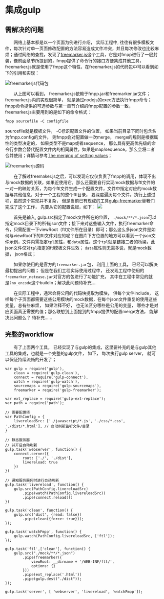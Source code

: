 # 集成gulp

## 需解决的问题

&emsp;&emsp;网络上基本都是以一个页面为例进行介绍， 实际工程中, 往往有很多模板文件，每次针对单一页面修改配置的方法容易造成文件冲突，并且每次修改也比较麻烦；通过网络的查找，发现了[freemarker.js](https://github.com/ijse/freemarker.js)这个工具，它是对fmpp进行了一层封装，像前面章节所提到的，fmpp提供了命令行的接口方便集成其他工具，freemarker.js就是使用了fmpp这个特性，在freemarker.js的代码包中可以看到如下的引用和实现：

![freemarkerjs代码包](http://haitao.nos.netease.com/4913dd6e115c453d9a6aa5e3a752c4a0.jpg)

&emsp;&emsp;从上图可以看到， freemarker.js依赖于fmpp.jar和freemarker.jar文件；freemarker.js内的实现很简单， 就是通过nodejs的exec方法执行fmpp命令；fmpp命令提供的可选参数与第一章节介绍的fmpp配置的参数一致，freemarker.js主要用到的是如下的命令格式：
```
fmpp sourcefile -C configfile
```
sourcefile就是模板文件， -C标识配置文件的位置， 如果当前目录下同时包含名为fmpp.config的文件， 则fmpp会对配置做一次merge， merge的规则是根据属性的类型决定的， 如果类型不是map或者sequence， 那么具有更高优先级的命令行参数会替代配置文件内的相同属性，如果是map/sequence，那么会将二者合并使用；详情可参考[The merging of setting values](http://fmpp.sourceforge.net/settings.html)；

![freemarkerjs源码](http://haitao.nos.netease.com/fab79db26ce44f60b8599fecb4f53991.jpg)

&emsp;&emsp;在了解过freemaker.js之后，可以发现它仅仅负责了fmpp的调用，体现不出与mock数据的关联，如果近使用它，那么还需要自行实现mock数据与ftl文件的一对一的映射关系，为每个ftl文件生成一个配置文件，文件中指定对应的mock数据与其他信息，对于一个工程的整个ftl目录， 要深度遍历每个文件，执行上述过程，虽然这个实现并不复杂， 但是当前已有现成的工具[gulp-freemarker](https://www.npmjs.com/package/gulp-freemarker)替我们完成了这个工作， 先要从它的配置说起，如下：
![](http://haitao.nos.netease.com/97b412b0030044588288a797dee5ea28.jpg)

&emsp;&emsp;首先是输入, gulp.src指定了mock文件所在的位置， `./mock/**/*.json`可以指定mock目录下的所有json文件；接下来对这些输入文件，执行freemarker命令，只需配置一下viewRoot（ftl文件所在目录）即可；那么这么多json文件是如何与viewRoot下的ftl文件对应的呢？在图片下方位置的地方可以看到一个json文件示例，文件内需指定`tpl`属性，和`data`属性，这个`tpl`就是链接二者的桥梁，此json文件仅对`tpl`指定的ftl模板文件生效； `data`属性则无需多说，就是mock数据， json格式；

&emsp;&emsp;如果你使用的是官方的`freemarker.jar`包， 利用上面的工具， 已经可以解决最初提出的问题； 但是在我们工程实际使用过程中， 还发现工程中使用的`freemarker_netease.jar`对官方的包进行了功能扩充， 其中在工程中常见的就是`?no_encode`这个buildin；解决此问题待补充....


&emsp;&emsp;在实际工程中，通常会将公用的代码块提取为模块， 供每个文件include， 这样每个子页面都需要这些公用模块的mock数据，在每个json文件重复的使用这些变量，总有些麻烦， 如果注释不好， 也无法区分哪些是公用的变量， 哪些才是对应页面真正需要的值；那么联想到上面提到的fmpp提供的配置merge方法， 能解决此问题么？ 待补充......

## 完整的workflow
&emsp;&emsp;有了上面两个工具， 已经实现了与gulp的集成，这里要补充的是与gulp其他工具的集成，也就是一个完整的gulp文件， 如下， 每次执行gulp server， 就可以保证持续流畅的开发了；

```
var gulp = require('gulp'),
    clean = require('gulp-clean'),
    connect = require('gulp-connect'),
    watch = require('gulp-watch'),
    sourcemaps = require('gulp-sourcemaps'),
    freemarker = require('gulp-freemarker');

var ext_replace = require('gulp-ext-replace');
var path = require('path');

// 需要配置项
var PathConfig = {
    livereloadSrc: ['./javascript/*.js', './css/*.css', './dist/*.html'], // 自动刷新监听文件/目录
}

// 静态服务器
// 并开启自动刷新
gulp.task('webserver', function() {
    connect.server({
        root: ['./', './dist'],
        livereload: true
    })
})

// 通知服务器何时进行自动刷新
gulp.task('livereload', function() {
    gulp.src(PathConfig.livereloadSrc)
        .pipe(watch(PathConfig.livereloadSrc))
        .pipe(connect.reload())
})

gulp.task('clean', function() {
    gulp.src('dist', {read: false})
        .pipe(clean({force: true}));
});

gulp.task('watchFmpp', function() {
    gulp.watch(PathConfig.livereloadSrc, ['ftl']);
});

gulp.task('ftl',['clean'], function() {
    gulp.src("./mock/**/*.json")
        .pipe(freemarker({
            viewRoot: __dirname + '/WEB-INF/ftl/',
            options: {}
        }))
        .pipe(ext_replace('.html'))
        .pipe(gulp.dest("./dist"));
});

gulp.task('server', [ 'webserver', 'livereload', 'watchFmpp']);
```

